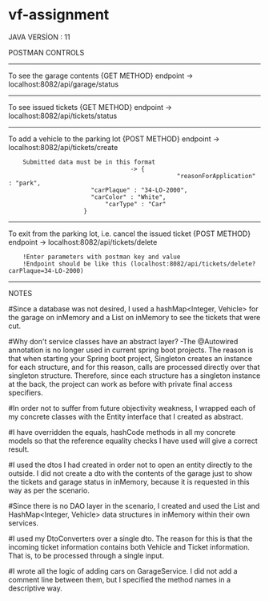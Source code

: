 # vf-assignment

JAVA VERSİON : 11

POSTMAN CONTROLS
****************
To see the garage contents
	{GET METHOD} endpoint -> localhost:8082/api/garage/status 
******************************************************************************************************
To see issued tickets
	{GET METHOD} endpoint -> localhost:8082/api/tickets/status 
******************************************************************************************************
To add a vehicle to the parking lot
	{POST METHOD} endpoint -> localhost:8082/api/tickets/create 

		Submitted data must be in this format
		                              -> {
                                                   "reasonForApplication" : "park",
   						   "carPlaque" : "34-LO-2000",
   						   "carColor" : "White",
    						   "carType" : "Car"
						 }
******************************************************************************************************	
To exit from the parking lot, i.e. cancel the issued ticket
	{POST METHOD} endpoint -> localhost:8082/api/tickets/delete

		!Enter parameters with postman key and value
		!Endpoint should be like this (localhost:8082/api/tickets/delete?carPlaque=34-LO-2000)
******************************************************************************************************

NOTES

#Since a database was not desired, I used a hashMap<Integer, Vehicle> for the garage on inMemory and a List<Ticket> on inMemory to see the tickets that were cut.

#Why don't service classes have an abstract layer?
-The @Autowired annotation is no longer used in current spring boot projects. The reason is that when starting your Spring boot project, Singleton creates an instance for each structure, and for this reason, calls are processed directly over that singleton structure. Therefore, since each structure has a singleton instance at the back, the project can work as before with private final access specifiers.

#In order not to suffer from future objectivity weakness, I wrapped each of my concrete classes with the Entity interface that I created as abstract.

#I have overridden the equals, hashCode methods in all my concrete models so that the reference equality checks I have used will give a correct result.

#I used the dtos I had created in order not to open an entity directly to the outside. I did not create a dto with the contents of the garage just to show the tickets and garage status in inMemory, because it is requested in this way as per the scenario.

#Since there is no DAO layer in the scenario, I created and used the List<Ticket> and HashMap<Integer, Vehicle> data structures in inMemory within their own services.

#I used my DtoConverters over a single dto. The reason for this is that the incoming ticket information contains both Vehicle and Ticket information. That is, to be processed through a single input.

#I wrote all the logic of adding cars on GarageService. I did not add a comment line between them, but I specified the method names in a descriptive way.
